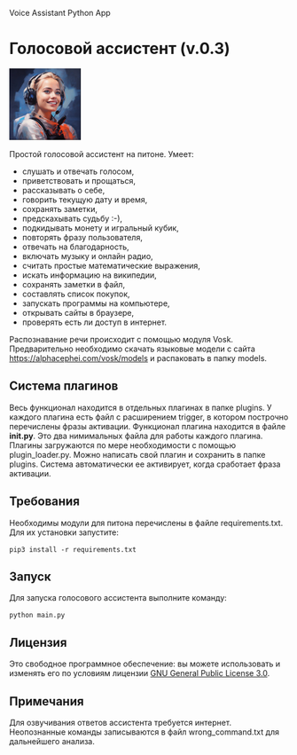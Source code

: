 Voice Assistant Python App
# Голосовой ассистент (v.0.3)
![friday_avatar_by_midjourney](./friday_avatar.jpg)

Простой голосовой ассистент на питоне. Умеет:
* слушать и отвечать голосом,
* приветствовать и прощаться,
* рассказывать о себе,
* говорить текущую дату и время,
* сохранять заметки,
* предскахывать судьбу :-),
* подкидывать монету и игральный кубик,
* повторять фразу пользователя,
* отвечать на благодарность,
* включать музыку и онлайн радио,
* считать простые математические выражения,
* искать информацию на википедии,
* сохранять заметки в файл,
* составлять список покупок,
* запускать программы на компьютере,
* открывать сайты в браузере,
* проверять есть ли доступ в интернет.


Распознавание речи происходит с помощью модуля Vosk. Предварительно необходимо скачать языковые модели с сайта
https://alphacephei.com/vosk/models и распаковать в папку models.


## Система плагинов

Весь функционал находится в отдельных плагинах в папке plugins.
У каждого плагина есть файл с расширением trigger, в котором построчно перечислены фразы активации. Функционал плагина 
находится в файле __init.py__. Это два нимимальных файла для работы каждого плагина. Плагины загружаются по мере 
необходимости с помощью plugin_loader.py. Можно написать свой плагин и сохранить в папке plugins. Система автоматически 
ее активирует, когда сработает фраза активации.


## Требования

Необходимы модули для питона перечислены в файле requirements.txt. Для их установки запустите:
```
pip3 install -r requirements.txt
```

## Запуск

Для запуска голосового ассистента выполните команду:
```
python main.py
```

## Лицензия
Это свободное программное обеспечение: вы можете использовать и изменять его по условиям лицензии [GNU General Public License 3.0](https://www.gnu.org/licenses/gpl-3.0.en.html).


## Примечания
Для озвучивания ответов ассистента требуется интернет.
Неопознанные команды записываются в файл wrong_command.txt для дальнейшего анализа.